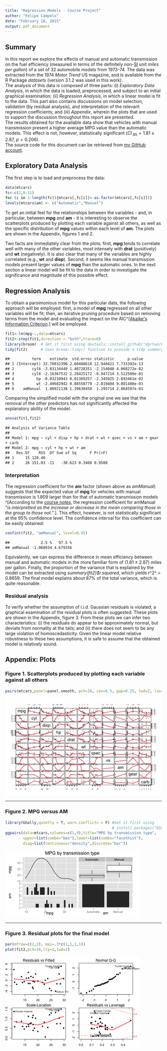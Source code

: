 ```yaml
---
title: "Regression Models - Course Project"
author: "Felipe Campelo"
date: "February 18, 2015"
output: pdf_document
---
```

## Summary
In this report we explore the effects of manual and automatic transmission on the fuel efficiency (measured in terms of the definitely non-[SI](http://en.wikipedia.org/wiki/International_System_of_Units) unit _miles per gallon_) of a set of 32 automobile models from 1973-74. The data was extracted from the 1974 _Motor Trend_ US magazine, and is available from the R Package _datasets_ (version 3.1.2 was used in this work).  
The analysis of this data is composed of three parts: (i) _Exploratory Data Analysis_, in which the data is loaded, preprocessed, and subject to an initial graphical examination; (ii) _Regression Analysis_, in which a linear model is fit to the data. This part also contains discussions on model selection, validation (by residual analysis), and interpretation of the relevant regression coefficients; and (iii) _Appendix_, wherein the plots that are used to support the discussion throughout this report are presented.  
The results obtained for the available data show that vehicles with manual transmission present a higher average MPG value than the automatic models. This effect is not, however, statistically significant ($CI_{.95} = 1.81\pm 2.87$, $p = 0.206$).  
The source code for this document can be retrieved from [my GitHub account](https://github.com/fcampelo/RM-course-project).

## Exploratory Data Analysis
The first step is to load and preprocess the data:

```r
data(mtcars)
fc<-c(2,8:11)
for (i in 1:length(fc)){mtcars[,fc[i]]<-as.factor(mtcars[,fc[i]])}
levels(mtcars$am) <- c("Automatic","Manual")
```
To get an initial feel for the relationships between the variables - and, in particular, between **mpg** and **am** - it is interesting to observe the scatterplots produced by plotting each variable against all others, as well as the specific distribution of **mpg** values within each level of **am**. The plots are shown in the Appendix, figures 1 and 2.

Two facts are immediately clear from the plots: first, **mpg** tends to correlate well with many of the other variables, most intensely with **drat** (positively) and **wt** (negatively). It is also clear that many of the variables are highly correlated (e.g., **wt** and **disp**). Second, it seems like manual transmission models present larger values of **mpg** than the automatic ones. In the next section a linear model will be fit to the data in order to investigate the significance and magnitude of this possible effect.

## Regression Analysis
To obtain a parsimonious model for this particular data, the following approach will be employed: first, a model of **mpg** regressed on all other variables will be fit; then, an iterative pruning procedure based on removing terms from the model and evaluating the impact on the AIC^[[Akaike's Information Criterion](https://noppa.aalto.fi/noppa/kurssi/s-114.1310/luennot/extramaterial.pdf).] will be employed.

```r
fit1<-lm(mpg~.,data=mtcars)
fit2<-step(fit1,direction = "both",trace=0)
library(broom)  # Get it first using devtools::install_github("dgrtwo/broom")
tidy(fit2)      # Uses broom::tidy() function to provide a tidy summary table
```

```
##          term    estimate  std.error statistic      p.value
## 1 (Intercept) 33.70832390 2.60488618 12.940421 7.733392e-13
## 2        cyl6 -3.03134449 1.40728351 -2.154040 4.068272e-02
## 3        cyl8 -2.16367532 2.28425172 -0.947214 3.522509e-01
## 4          hp -0.03210943 0.01369257 -2.345025 2.693461e-02
## 5          wt -2.49682942 0.88558779 -2.819404 9.081408e-03
## 6    amManual  1.80921138 1.39630450  1.295714 2.064597e-01
```

Comparing the simplified model with the original one we see that the removal of the other predictors has not significantly affected the explanatory ability of the model.

```r
anova(fit1,fit2)
```

```
## Analysis of Variance Table
## 
## Model 1: mpg ~ cyl + disp + hp + drat + wt + qsec + vs + am + gear + carb
## Model 2: mpg ~ cyl + hp + wt + am
##   Res.Df    RSS  Df Sum of Sq      F Pr(>F)
## 1     15 120.40                            
## 2     26 151.03 -11   -30.623 0.3468 0.9588
```

### Interpretation 
The regression coefficient for the **am** factor (shown above as _amManual_) suggests that the expected value of **mpg** for vehicles with manual transmission is 1.809 larger than for that of automatic transmission models ^[According to the [course notes](http://bcaffo.github.io/courses/07_RegressionModels/02_02_multivariateExamples/#10), the regression coefficient for amManual "_is interpretted as the increase or decrease in the mean comparing those in the group to those not._".]. This effect, however, is not statistically significant at the 95% confidence level. The confidence interval for this coefficient can be easily obtained:

```r
confint(fit2, "amManual", level=0.95)
```

```
##              2.5 %   97.5 %
## amManual -1.060934 4.679356
```
Equivalently, we can express the difference in mean efficiency between manual and automatic models in the more familiar form of (1.81 $\pm$ 2.87) miles per gallon. Finally, the proportion of the variance that is explained by the model can be extracted using _summary(fit2)$r.squared_, which yields r^2^ = 0.8659. The final model explains about 87% of the total variance, which is quite reasonable.

### Residual analysis
To verify whether the assumption of i.i.d. Gaussian residuals is violated, a graphical examination of the residual plots is often suggested. These plots are shown in the Appendix, figure 3. From these plots we can infer two characteristics: (i) the residuals do appear to be approximately normal, but deviate from normality at the tails; and (ii) there does not seem to be any large violation of homoscedasticity. Given the linear model relative robustness to these two assumptions, it is safe to assume that the obtained model is relatively sound.

## Appendix: Plots
### Figure 1. Scatterplots produced by plotting each variable against all others

```r
pairs(mtcars,panel=panel.smooth, pch=16, cex=0.5, gap=0.25, lwd=2, las=1, cex.axis=0.7)
```

![plot of chunk pairs](figure/pairs-1.png) 

***

### Figure 2. MPG versus AM

```r
library(GGally,quietly = T, warn.conflicts = F) #Get it first using
                                                # install.packages("GGally")
ggpairs(data=mtcars,columns=c(1,9),title="MPG by transmission type",
        upper=list(combo="box"),lower=list(combo="facethist"),
        diag=list(continuous="density",discrete="bar"))
```

![plot of chunk ggpairs](figure/ggpairs-1.png) 

***

### Figure 3. Residual plots for the final model

```r
par(mfrow=c(2,2), mai=.3*c(1,1,1,1))
plot(fit2,pch=16,lty=1,lwd=2)
```

![plot of chunk resplots](figure/resplots-1.png) 
